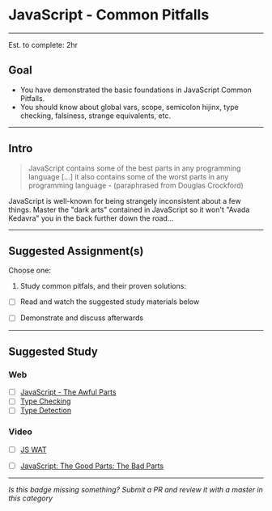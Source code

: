 # JavaScript - Common Pitfalls

-----

Est. to complete: 2hr

## Goal
- You have demonstrated the basic foundations in JavaScript Common Pitfalls.
- You should know about global vars, scope, semicolon hijinx, type checking, falsiness, strange equivalents, etc.


-----

## Intro

>JavaScript contains some of the best parts in any programming language [...] it also contains some of the worst parts in any programming language - (paraphrased from Douglas Crockford)

JavaScript is well-known for being strangely inconsistent about a few things. Master the "dark arts" contained in JavaScript so it won't "Avada Kedavra" you in the back further down the road...

-----


## Suggested Assignment(s)
Choose one:

1) Study common pitfals, and their proven solutions:
  - [ ] Read and watch the suggested study materials below
  - [ ] Demonstrate and discuss afterwards


-----


## Suggested Study

### Web
- [ ] [JavaScript - The Awful Parts](http://archive.oreilly.com/pub/a/javascript/excerpts/javascript-good-parts/awful-parts.html)
- [ ] [Type Checking](http://toddmotto.com/understanding-javascript-types-and-reliable-type-checking/)
- [ ] [Type Detection](http://javascript.info/tutorial/type-detection)

### Video
- [ ] [JS WAT](https://www.youtube.com/watch?v=FqhZZNUyVFM)
- [ ] [JavaScript: The Good Parts: The Bad Parts](https://youtu.be/hQ90VTIJBZook?t=11m28s)


-----

  *Is this badge missing something? Submit a PR and review it with a master in this category*

